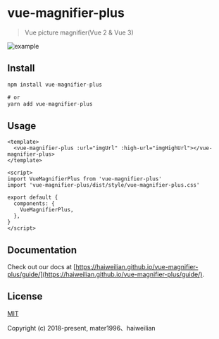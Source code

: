 # vue-magnifier-plus

> Vue picture magnifier(Vue 2 & Vue 3)

![example](https://raw.githubusercontent.com/haiweilian/vue-magnifier-plus/master/example.png)

## Install

```js
npm install vue-magnifier-plus

# or
yarn add vue-magnifier-plus
```
## Usage

```vue
<template>
  <vue-magnifier-plus :url="imgUrl" :high-url="imgHighUrl"></vue-magnifier-plus>
</template>

<script>
import VueMagnifierPlus from 'vue-magnifier-plus'
import 'vue-magnifier-plus/dist/style/vue-magnifier-plus.css'

export default {
  components: {
    VueMagnifierPlus,
  },
}
</script>
```

## Documentation

Check out our docs at [https://haiweilian.github.io/vue-magnifier-plus/guide/](https://haiweilian.github.io/vue-magnifier-plus/guide/).

## License

[MIT](https://opensource.org/licenses/MIT)

Copyright (c) 2018-present, mater1996、haiweilian
